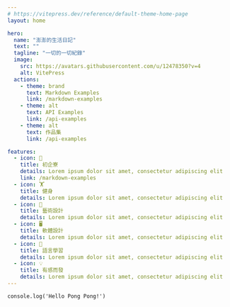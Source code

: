 ```yaml
---
# https://vitepress.dev/reference/default-theme-home-page
layout: home

hero:
  name: "澎澎的生活日記"
  text: ""
  tagline: "一切的一切紀錄"
  image:
    src: https://avatars.githubusercontent.com/u/12478350?v=4
    alt: VitePress
  actions:
    - theme: brand
      text: Markdown Examples
      link: /markdown-examples
    - theme: alt
      text: API Examples
      link: /api-examples
    - theme: alt
      text: 作品集
      link: /api-examples

features:
  - icon: 🌈
    title: 初企寮
    details: Lorem ipsum dolor sit amet, consectetur adipiscing elit
    link: /markdown-examples
  - icon: 🏋️
    title: 健身
    details: Lorem ipsum dolor sit amet, consectetur adipiscing elit
  - icon: 🎨	
    title: 藝術設計
    details: Lorem ipsum dolor sit amet, consectetur adipiscing elit
  - icon: 🖥️	
    title: 軟體設計
    details: Lorem ipsum dolor sit amet, consectetur adipiscing elit
  - icon: 📓	
    title: 語言學習
    details: Lorem ipsum dolor sit amet, consectetur adipiscing elit
  - icon: 💡
    title: 有感而發
    details: Lorem ipsum dolor sit amet, consectetur adipiscing elit
---
```


``` JS
console.log('Hello Pong Pong!')
```
